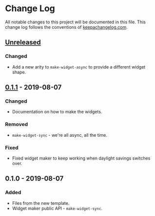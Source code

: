 # Change Log
All notable changes to this project will be documented in this file. This change log follows the conventions of [keepachangelog.com](http://keepachangelog.com/).

## [Unreleased]
### Changed
- Add a new arity to `make-widget-async` to provide a different widget shape.

## [0.1.1] - 2019-08-07
### Changed
- Documentation on how to make the widgets.

### Removed
- `make-widget-sync` - we're all async, all the time.

### Fixed
- Fixed widget maker to keep working when daylight savings switches over.

## 0.1.0 - 2019-08-07
### Added
- Files from the new template.
- Widget maker public API - `make-widget-sync`.

[Unreleased]: https://github.com/your-name/supermarket-special-offers/compare/0.1.1...HEAD
[0.1.1]: https://github.com/your-name/supermarket-special-offers/compare/0.1.0...0.1.1
